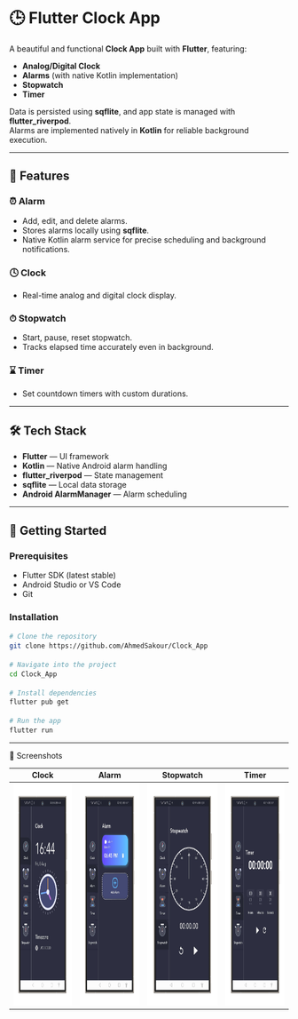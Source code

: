 # 🕒 Flutter Clock App

A beautiful and functional **Clock App** built with **Flutter**, featuring:

- **Analog/Digital Clock**
- **Alarms** (with native Kotlin implementation)
- **Stopwatch**
- **Timer**

Data is persisted using **sqflite**, and app state is managed with **flutter_riverpod**.  
Alarms are implemented natively in **Kotlin** for reliable background execution.

---

## 📱 Features

### ⏰ Alarm
- Add, edit, and delete alarms.
- Stores alarms locally using **sqflite**.
- Native Kotlin alarm service for precise scheduling and background notifications.

### 🕓 Clock
- Real-time analog and digital clock display.

### ⏱ Stopwatch
- Start, pause, reset stopwatch.
- Tracks elapsed time accurately even in background.

### ⌛ Timer
- Set countdown timers with custom durations.

---

## 🛠 Tech Stack

- **Flutter** — UI framework
- **Kotlin** — Native Android alarm handling
- **flutter_riverpod** — State management
- **sqflite** — Local data storage
- **Android AlarmManager** — Alarm scheduling

---


## 🚀 Getting Started

### Prerequisites
- Flutter SDK (latest stable)
- Android Studio or VS Code
- Git

### Installation
```bash
# Clone the repository
git clone https://github.com/AhmedSakour/Clock_App

# Navigate into the project
cd Clock_App

# Install dependencies
flutter pub get

# Run the app
flutter run
```
---


 📸 Screenshots

| Clock | Alarm | Stopwatch | Timer |
|-------|-------|-------|-------|
| <img src="assets/images/clock-portrait.png" height="400"/> | <img src="assets/images/alarm-portrait.png" height="400"/> | <img src="assets/images/stop_watch-portrait.png" height="400"/> | <img src="assets/images/timer-portrait.png" height="400"/>  |









